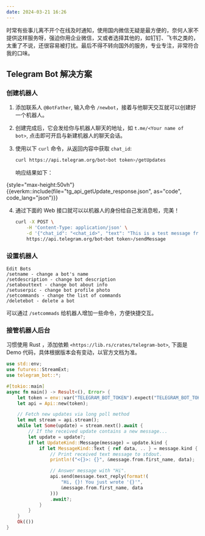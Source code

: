 ```yaml
---
date: 2024-03-21 16:26
---
```


时常有些事儿离不开个在线及时通知，使用国内微信无疑是最方便的，奈何人家不提供这样服务呀，强迫你用企业微信，又或者选择其他的，如钉钉、飞书之类的，太重了不说，还很容易被打扰。最后不得不转向国外的服务，专业专注，非常符合我的口味。

## Telegram Bot 解决方案

### 创建机器人

1. 添加联系人 `@BotFather`, 输入命令 `/newbot`，接着与他聊天交互就可以创建好一个机器人。
2. 创建完成后，它会发给你与机器人聊天的地址，如 `t.me/<Your name of bot>`, 点击即可开启与新建机器人的聊天会话。
3. 使用以下 `curl` 命令，从返回内容中获取 `chat_id`:
    ```bash
    curl https://api.telegram.org/bot<bot token>/getUpdates
    ```

    响应结果如下：

{style="max-height:50vh"}
{{everkm::include(file="tg_api_getUpdate_response.json", as="code", code_lang="json")}}

4. 通过下面的 Web 接口就可以以机器人的身份给自己发消息啦，完美！
    ```bash
    curl -X POST \
        -H 'Content-Type: application/json' \
        -d '{"chat_id": "<chat_id>", "text": "This is a test message from your bot!, 中文"}' \
        https://api.telegram.org/bot<bot token>/sendMessage
    ```

### 设置机器人

```
Edit Bots
/setname - change a bot's name
/setdescription - change bot description
/setabouttext - change bot about info
/setuserpic - change bot profile photo
/setcommands - change the list of commands
/deletebot - delete a bot
```

可以通过 `/setcommads` 给机器人增加一些命令，方便快捷交互。

### 接管机器人后台

习惯使用 Rust ，添加依赖 `<https://lib.rs/crates/telegram-bot>`, 下面是 Demo 代码，具体根据版本会有变动，以官方文档为准。

```rust
use std::env;
use futures::StreamExt;
use telegram_bot::*;

#[tokio::main]
async fn main() -> Result<(), Error> {
    let token = env::var("TELEGRAM_BOT_TOKEN").expect("TELEGRAM_BOT_TOKEN not set");
    let api = Api::new(token);

    // Fetch new updates via long poll method
    let mut stream = api.stream();
    while let Some(update) = stream.next().await {
        // If the received update contains a new message...
        let update = update?;
        if let UpdateKind::Message(message) = update.kind {
            if let MessageKind::Text { ref data, .. } = message.kind {
                // Print received text message to stdout.
                println!("<{}>: {}", &message.from.first_name, data);

                // Answer message with "Hi".
                api.send(message.text_reply(format!(
                    "Hi, {}! You just wrote '{}'",
                    &message.from.first_name, data
                )))
                .await?;
            }
        }
    }
    Ok(())
}
```
